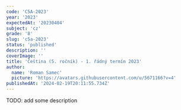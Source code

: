 ```yaml
---
code: 'C5A-2023'
year: '2023'
expectedAt: '20230404'
subject: 'cz'
grade: '8'
slug: 'c5a-2023'
status: 'published'
description: ''
coverImage: ''
title: 'Čeština (5. ročník) - 1. řádný termín 2023'
author:
  name: 'Roman Samec'
  picture: 'https://avatars.githubusercontent.com/u/5671166?v=4'
publishedAt: '2024-02-19T20:11:55.734Z'
---
```


TODO: add some description